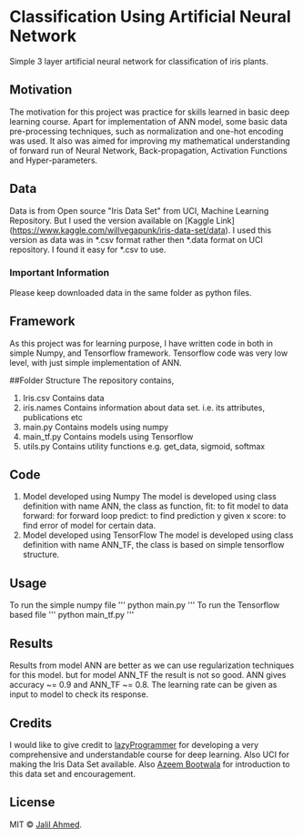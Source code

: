 # Classification Using Artificial Neural Network

Simple 3 layer artificial neural network for classification of iris plants.

## Motivation
The motivation for this project was practice for skills learned in basic deep learning course.
Apart for implementation of ANN model, some basic data pre-processing techniques, such as
normalization and one-hot encoding was used. It also was aimed for improving my mathematical understanding
of forward run of Neural Network, Back-propagation, Activation Functions and Hyper-parameters.

## Data
Data is from Open source "Iris Data Set" from UCI, Machine Learning Repository. But I used the version available on [Kaggle Link]
(https://www.kaggle.com/willvegapunk/iris-data-set/data). I used this version as data was in *.csv format rather then
*.data format on UCI repository. I found it easy for *.csv to use.

### Important Information
Please keep downloaded data in the same folder as python files. 

## Framework
As this project was for learning purpose, I have written code in both in simple Numpy, and Tensorflow framework.
Tensorflow code was very low level, with just simple implementation of ANN.

##Folder Structure
The repository contains,

1. Iris.csv
    Contains data
2. iris.names
    Contains information about data set. i.e. its attributes, publications etc
3. main.py
    Contains models using numpy
4. main_tf.py
    Contains models using Tensorflow
5. utils.py
    Contains utility functions e.g. get_data, sigmoid, softmax

## Code
1. Model developed using Numpy
    The model is developed using class definition with name ANN, the class as function,
        fit: to fit model to data
        forward: for forward loop
        predict: to find prediction y given x
        score: to find error of model for certain data.
2. Model developed using TensorFlow
    The model is developed using class definition with name ANN_TF, the class is based on simple tensorflow
    structure.

## Usage
To run the simple numpy file
'''
python main.py
'''
To run the Tensorflow based file
'''
python main_tf.py
'''

## Results
Results from model ANN are better as we can use regularization techniques for this model. but for model
ANN_TF the result is not so good. ANN gives accuracy ~= 0.9 and ANN_TF ~= 0.8. The learning rate can be given as
input to model to check its response.

## Credits
I would like to give credit to [lazyProgrammer](https://lazyprogrammer.me) for developing a very comprehensive and understandable course for deep learning. Also UCI for making the Iris Data Set available. Also [Azeem Bootwala](https://github.com/azeembootwala) for introduction to this data set
and encouragement.

## License
MIT :copyright: [Jalil Ahmed](https://www.linkedin.com/in/jalil-siddiqui/).
